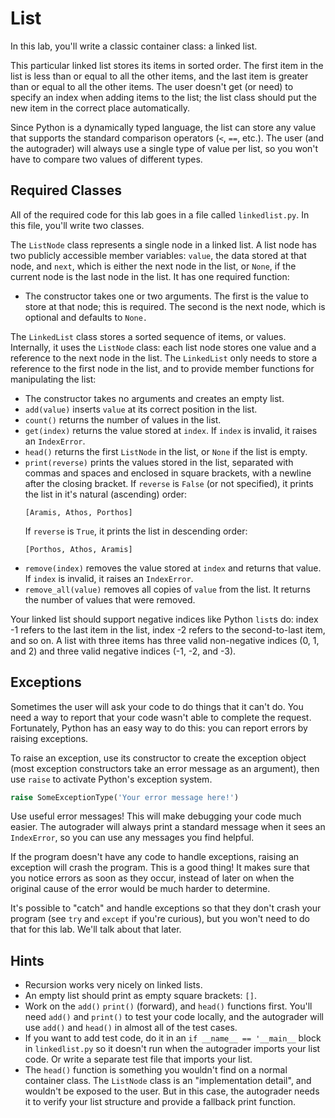 # List

In this lab, you'll write a classic container class: a linked list.

This particular linked list stores its items in sorted order.  The first item in
the list  is less than  or equal to  all the other items,  and the  last item is
greater than or equal to all the other items.  The user doesn't get (or need) to
specify an index  when adding items to the list;  the list class should  put the
new item in the correct place automatically.

Since Python is a dynamically typed language,  the list can store any value that
supports the standard comparison operators (`<`, `==`, etc.).  The user (and the
autograder)  will always use a single type of value  per list, so you won't have
to compare two values of different types.


## Required Classes

All of the required code for this lab goes in a file called `linkedlist.py`.  In
this file, you'll write two classes.

The `ListNode` class represents a single node in a linked list.  A list node has
two publicly accessible member variables: `value`, the data stored at that node,
and `next`, which is either the next node in the list, or `None`, if the current
node is the last node in the list.  It has one required function:

- The constructor takes one or two arguments. The first is the value to store at
  that node;  this is required.  The second is the next node,  which is optional
  and defaults to `None.`

The `LinkedList` class stores a sorted sequence of items, or values. Internally,
it uses the  `ListNode` class:  each list node stores one value  and a reference
to the next node in the list.  The `LinkedList`  only needs to store a reference
to the first node in the list, and to provide member functions for  manipulating
the list:

- The constructor takes no arguments and creates an empty list.
- `add(value)` inserts `value` at its correct position in the list.
- `count()` returns the number of values in the list.
- `get(index)`  returns the value  stored at `index`.  If `index` is invalid, it
  raises an `IndexError`.
- `head()`  returns the first `ListNode`  in the list,  or `None` if the list is
  empty.
- `print(reverse)`  prints the values stored in the list,  separated with commas
  and spaces and enclosed in square brackets,  with a newline after  the closing
  bracket.  If `reverse` is  `False`  (or not specified),  it prints the list in
  it's natural (ascending) order:
  ```
  [Aramis, Athos, Porthos]
  ```
  If `reverse` is `True`, it prints the list in descending order:
  ```
  [Porthos, Athos, Aramis]
  ```
- `remove(index)` removes the value stored at `index` and returns that value. If
  `index` is invalid, it raises an `IndexError`.
- `remove_all(value)`  removes all copies of `value` from the list.   It returns
  the number of values that were removed.

Your linked list should support  negative indices like Python `list`s do:  index
-1 refers to the  last item in the list,  index -2 refers to the  second-to-last
item,  and so on.  A list with three items has  three valid non-negative indices
(0, 1, and 2) and three valid negative indices (-1, -2, and -3).


## Exceptions

Sometimes the user will ask your code to do things that it can't do.  You need a
way to report that your code  wasn't able to complete the request.  Fortunately,
Python has an easy way to do this: you can report errors by raising exceptions.

To raise an exception,  use its constructor to create the exception object (most
exception constructors take an error message  as an argument),  then use `raise`
to activate Python's exception system.

```py
raise SomeExceptionType('Your error message here!')
```

Use useful error messages!  This will make debugging your code much easier.  The
autograder will always print a standard message when it sees an `IndexError`, so
you can use any messages you find helpful.

If the program doesn't have any code to handle exceptions,  raising an exception
will  crash the program.   This is a good thing!   It makes sure that you notice
errors as soon as they occur, instead of later on when the original cause of the
error would be much harder to determine.

It's possible to  "catch"  and handle exceptions  so that they don't  crash your
program  (see  `try` and `except`  if you're curious),  but you won't need to do
that for this lab.  We'll talk about that later.


## Hints

- Recursion works very nicely on linked lists.
- An empty list should print as empty square brackets: `[]`.
- Work on the `add()` `print()` (forward), and `head()` functions first.  You'll
  need `add()` and `print()` to test your code locally,  and the autograder will
  use `add()` and `head()` in almost all of the test cases.
- If you want to add test code,  do it in an `if __name__ == '__main__` block in
  `linkedlist.py`  so it doesn't run when the autograder imports your list code.
  Or write a separate test file that imports your list.
- The `head()`  function  is something you  wouldn't find  on a normal container
  class.  The `ListNode` class  is an  "implementation detail",  and wouldn't be
  exposed to the user.  But in this case, the autograder needs it to verify your
  list structure and provide a fallback print function.

